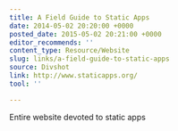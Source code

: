 ```yaml
---
title: A Field Guide to Static Apps
date: 2014-05-02 20:20:00 +0000
posted_date: 2015-05-02 20:21:00 +0000
editor_recommends: ''
content_type: Resource/Website
slug: links/a-field-guide-to-static-apps
source: Divshot
link: http://www.staticapps.org/
tool: ''

---
```

Entire website devoted to static apps



